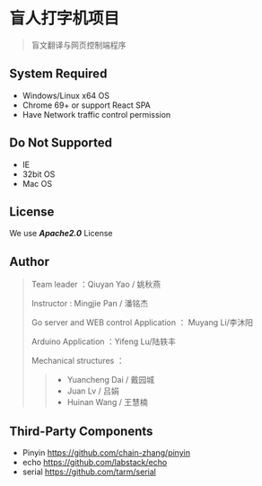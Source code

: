# 盲人打字机项目

> 盲文翻译与网页控制端程序

## System Required
* Windows/Linux x64 OS
* Chrome 69+ or support React SPA
* Have Network traffic control permission
## Do Not Supported
* IE
* 32bit OS
* Mac OS
## License
We use ***Apache2.0*** License

## Author
> Team leader ：Qiuyan Yao / 姚秋燕
>
> Instructor : Mingjie Pan / 潘铭杰
>
> Go server and WEB control Application ： Muyang Li/李沐阳
> 
> Arduino Application ：Yifeng Lu/陆轶丰
>
> Mechanical structures ： 
> > * Yuancheng Dai / 戴园城
> > * Juan Lv / 吕娟
> > * Huinan Wang / 王慧楠

## Third-Party Components
* Pinyin https://github.com/chain-zhang/pinyin
* echo https://github.com/labstack/echo
* serial https://github.com/tarm/serial
